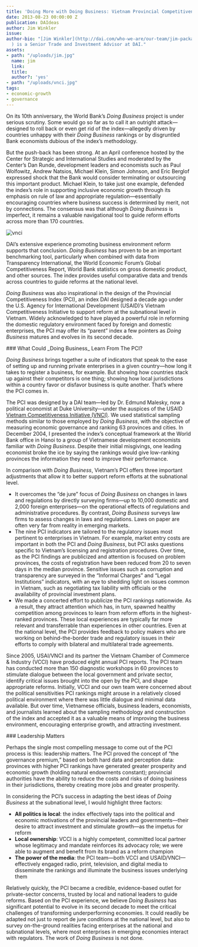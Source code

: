 ```yaml
---
title: 'Doing More with Doing Business: Vietnam Provincial Competitiveness Index'
date: 2013-08-23 00:00:00 Z
publication: DAIdeas
author: Jim Winkler
issue: 
author-bio: "[Jim Winkler](http://dai.com/who-we-are/our-team/jim-packard-winkler-0
  ) is a Senior Trade and Investment Advisor at DAI."
assets:
- path: "/uploads/jim.jpg"
  name: jim
  link: 
  title: 
  author?: 'yes'
- path: "/uploads/vnci.jpg"
tags:
- economic-growth
- governance
---
```


<p>On its 10th anniversary, the World Bank’s <em>Doing Business</em> project is under serious scrutiny. Some would go so far as to call it an outright attack—designed to roll back or even get rid of the index—allegedly driven by countries unhappy with their <em>Doing Business</em> rankings or by disgruntled Bank economists dubious of the index’s methodology.</p>


  <p>But the push-back has been strong. At an April conference hosted by the Center for Strategic and International Studies and moderated by the Center’s Dan Runde, development leaders and economists such as Paul Wolfowitz, Andrew Natsios, Michael Klein, Simon Johnson, and Eric Berglof expressed shock that the Bank would consider terminating or outsourcing this important product. Michael Klein, to take just one example, defended the index’s role in supporting inclusive economic growth through its emphasis on rule of law and appropriate regulation—essentially encouraging countries where business success is determined by merit, not by connections. The consensus was that although <em>Doing Business</em> is imperfect, it remains a valuable navigational tool to guide reform efforts across more than 170 countries.</p>

![vnci](/uploads/vnci.jpg "This is the caption right here")  

<p>DAI’s extensive experience promoting business environment reform supports that conclusion. <em>Doing Business</em> has proven to be an important benchmarking tool, particularly when combined with data from Transparency International, the World Economic Forum’s Global Competitiveness Report, World Bank statistics on gross domestic product, and other sources. The index provides useful comparative data and trends across countries to guide reforms at the national level.</p>
  <p><em>Doing Business</em> was also inspirational in the design of the Provincial Competitiveness Index (PCI), an index DAI designed a decade ago under the U.S. Agency for International Development (USAID)’s Vietnam Competitiveness Initiative to support reform at the subnational level in Vietnam. Widely acknowledged to have played a powerful role in reforming the domestic regulatory environment faced by foreign and domestic enterprises, the PCI may offer its “parent” index a few pointers as <em>Doing Business</em> matures and evolves in its second decade.</p>
### What Could _Doing Business_ Learn From The PCI?
  <p><em>Doing Business</em> brings together a suite of indicators that speak to the ease of setting up and running private enterprises in a given country—how long it takes to register a business, for example. But showing how countries stack up against their competitors is one thing; showing how local jurisdictions within a country favor or disfavor business is quite another. That’s where the PCI comes in.</p>
  <p>The PCI was designed by a DAI team—led by Dr. Edmund Malesky, now a political economist at Duke University—under the auspices of the USAID <a href="http://dai.com/our-work/projects/vietnam—competitiveness-initiative-vnci">Vietnam Competitiveness Initiative (VNCI)</a>. We used statistical sampling methods similar to those employed by <em>Doing Business</em>, with the objective of measuring economic governance and ranking 63 provinces and cities. In December 2004, I presented the index’s conceptual framework at the World Bank office in Hanoi to a group of Vietnamese development economists familiar with <em>Doing Business</em>. Despite their initial misgivings, one leading economist broke the ice by saying the rankings would give low-ranking provinces the information they need to improve their performance.</p>
  <p>In comparison with <em>Doing Business</em>, Vietnam’s PCI offers three important adjustments that allow it to better support reform efforts at the subnational level.</p>
  <ul>
    <li>It overcomes the “de jure” focus of <em>Doing Business</em> on changes in laws and regulations by directly surveying firms—up to 10,000 domestic and 2,000 foreign enterprises—on the operational effects of regulations and administrative procedures. By contrast, <em>Doing Business</em> surveys law firms to assess changes in laws and regulations. Laws on paper are often very far from reality in emerging markets.</li> 
    <li>The nine PCI indicators are tailored to the regulatory issues most pertinent to enterprises in Vietnam. For example, market entry costs are important in both the PCI and <em>Doing Business</em>, but PCI asks questions specific to Vietnam’s licensing and registration procedures. Over time, as the PCI findings are publicized and attention is focused on problem provinces, the costs of registration have been reduced from 20 to seven days in the median province. Sensitive issues such as corruption and transparency are surveyed in the “Informal Charges” and “Legal Institutions” indicators, with an eye to shedding light on issues common in Vietnam, such as negotiating tax liability with officials or the availability of provincial investment plans.</li>
    <li>We made a concerted effort to publicize the PCI rankings nationwide. As a result, they attract attention which has, in turn, spawned healthy competition among provinces to learn from reform efforts in the highest-ranked provinces. These local experiences are typically far more relevant and transferrable than experiences in other countries. Even at the national level, the PCI provides feedback to policy makers who are working on behind-the-border trade and regulatory issues in their efforts to comply with bilateral and multilateral trade agreements.</li>
  </ul>
  <p>Since 2005, USAI/VNCI and its partner the Vietnam Chamber of Commerce & Industry (VCCI) have produced eight annual PCI reports. The PCI team has conducted more than 150 diagnostic workshops in 60 provinces to stimulate dialogue between the local government and private sector, identify critical issues brought into the open by the PCI, and shape appropriate reforms. Initially, VCCI and our own team were concerned about the political sensitivities PCI rankings might arouse in a relatively closed political environment where there was little dialogue and minimal data available. But over time, Vietnamese officials, business leaders, economists, and journalists learned about the sampling methodology and construction of the index and accepted it as a valuable means of improving the business environment, encouraging enterprise growth, and attracting investment.</p>
### Leadership Matters
  <p>Perhaps the single most compelling message to come out of the PCI process is this: leadership matters. The PCI proved the concept of “the governance premium,” based on both hard data and perception data: provinces with higher PCI rankings have generated greater prosperity and economic growth (holding natural endowments constant); provincial authorities have the ability to reduce the costs and risks of doing business in their jurisdictions, thereby creating more jobs and greater prosperity.</p>
  <p>In considering the PCI’s success in adapting the best ideas of <em>Doing Business</em> at the subnational level, I would highlight three factors:</p>
  <ul> 
    <li><strong>All politics is local</strong>: the index effectively taps into the political and economic motivations of the provincial leaders and governments—their desire to attract investment and stimulate growth—as the impetus for reform</li>
    <li><strong>Local ownership</strong>: VCCI is a highly competent, committed local partner whose legitimacy and mandate reinforces its advocacy role; we were able to augment and benefit from its brand as a reform champion </li>
    <li><strong>The power of the media</strong>: the PCI team—both VCCI and USAID/VNCI—effectively engaged radio, print, television, and digital media to disseminate the rankings and illuminate the business issues underlying them </li>
  </ul>
  <p>Relatively quickly, the PCI became a credible, evidence-based outlet for private-sector concerns, trusted by local and national leaders to guide reforms. Based on the PCI experience, we believe <em>Doing Business</em> has significant potential to evolve in its second decade to meet the critical challenges of transforming underperforming economies. It could readily be adapted not just to report de jure conditions at the national level, but also to survey on-the-ground realities facing enterprises at the national and subnational levels, where most enterprises in emerging economies interact with regulators. The work of <em>Doing Business</em> is not done.</p>
